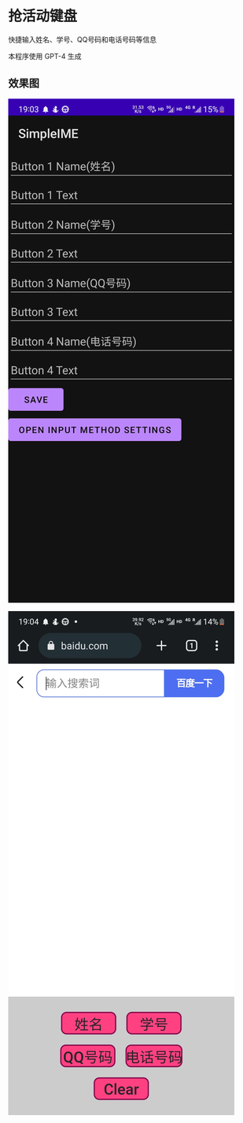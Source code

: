 # 抢活动键盘

快捷输入姓名、学号、QQ号码和电话号码等信息

本程序使用 GPT-4 生成
## 效果图

![config](md/config.jpg)

![ime](md/ime.jpg)
